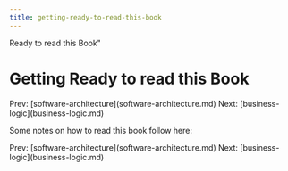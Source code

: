 ```yaml
---
title: getting-ready-to-read-this-book
---
```


Ready to read this Book\"

# Getting Ready to read this Book

Prev:
\[software-architecture](software-architecture.md)
Next: \[business-logic](business-logic.md)

Some notes on how to read this book follow here:

Prev:
\[software-architecture](software-architecture.md)
Next: \[business-logic](business-logic.md)
